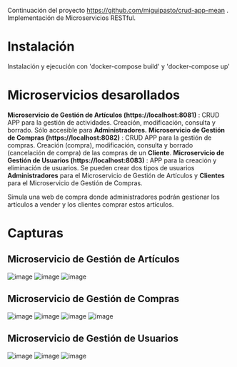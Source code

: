 Continuación del proyecto https://github.com/miguipasto/crud-app-mean . Implementación de Microservicios RESTful.

# Instalación
Instalación y ejecución con 'docker-compose build' y 'docker-compose up'

# Microservicios desarollados

**Microservicio de Gestión de Artículos (https://localhost:8081)** : CRUD APP para la gestión de actividades. Creación, modificación, consulta y borrado. Sólo accesible para **Administradores.**
**Microservicio de Gestión de Compras (https://localhost:8082)** : CRUD APP para la gestión de compras. Creación (compra), modificación, consulta y borrado (cancelación de compra) de las compras de un **Cliente**.
**Microservicio de Gestión de Usuarios (https://localhost:8083)** : APP para la creación y eliminación de usuarios. Se pueden crear dos tipos de usuarios **Administradores** para el Microservicio de Gestión de Artículos y **Clientes** para el Microservicio de Gestión de Compras.

Simula una web de compra donde administradores podrán gestionar los artículos a vender y los clientes comprar estos artículos.

# Capturas
## Microservicio de Gestión de Artículos
![image](https://user-images.githubusercontent.com/127023319/235368247-af194313-eb50-4e79-aa88-5c9aa2bb42b4.png)
![image](https://user-images.githubusercontent.com/127023319/235368271-e9ca5fbd-be76-4ab4-8d60-35f0633b5073.png)
![image](https://user-images.githubusercontent.com/127023319/235368293-2d1ca829-5e24-4253-b533-84bfff4f9fce.png)

## Microservicio de Gestión de Compras
![image](https://user-images.githubusercontent.com/127023319/235368317-7bacaf00-173f-4f6a-99f6-ca2a854c15f4.png)
![image](https://user-images.githubusercontent.com/127023319/235368325-b88fb0f0-91c9-4aaa-8fa4-0ef61e4a0139.png)
![image](https://user-images.githubusercontent.com/127023319/235368339-84e9dca0-98f4-4191-90f4-b61c47e3e73e.png)
![image](https://user-images.githubusercontent.com/127023319/235368352-7297ca2e-e85c-4a74-9902-f3fbec295145.png)


## Microservicio de Gestión de Usuarios
![image](https://user-images.githubusercontent.com/127023319/235368370-00424a99-2997-4f71-abae-a1db98b4778b.png)
![image](https://user-images.githubusercontent.com/127023319/235368381-96f84310-0a94-4655-9e04-bf57f85bfac8.png)
![image](https://user-images.githubusercontent.com/127023319/235368387-655d76f9-6904-4486-b5ba-0fc88cb14194.png)


